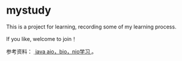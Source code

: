 # mystudy
This is a project for learning, recording some of my learning process.

If you like, welcome to join！


参考资料：
<a href="http://blog.csdn.net/anxpp">  java aio，bio，nio学习 </a>。
